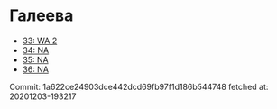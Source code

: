 # Галеева
- [33: WA 2](33.md)
- [34: NA](34.md)
- [35: NA](35.md)
- [36: NA](36.md)

Commit: 1a622ce24903dce442dcd69fb97f1d186b544748
 fetched at: 20201203-193217
